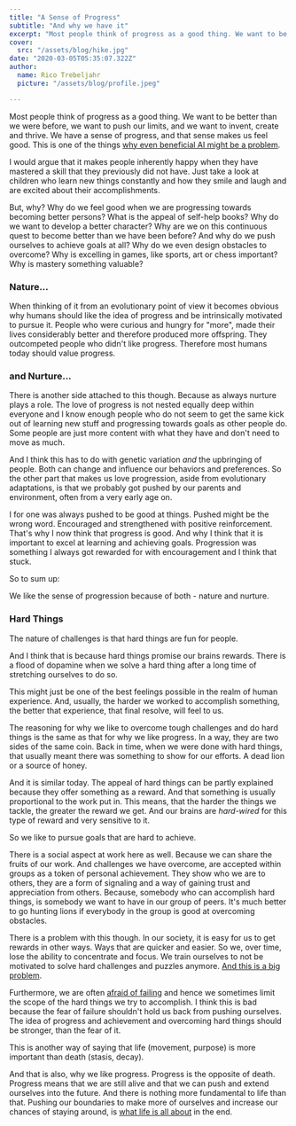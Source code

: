 ```yaml
---
title: "A Sense of Progress"
subtitle: "And why we have it"
excerpt: "Most people think of progress as a good thing. We want to be better than we were before, we want to push our limits, and we want to invent, create and thrive. We have a sense of progress, and that sense makes us feel good. But, why?"
cover: 
  src: "/assets/blog/hike.jpg"
date: "2020-03-05T05:35:07.322Z"
author:
  name: Rico Trebeljahr
  picture: "/assets/blog/profile.jpeg"

---
```


Most people think of progress as a good thing. We want to be better than we were before, we want to push our limits, and we want to invent, create and thrive. We have a sense of progress, and that sense makes us feel good. This is one of the things [why even beneficial AI might be a problem](/posts/open-ai-codex).

I would argue that it makes people inherently happy when they have mastered a skill that they previously did not have. Just take a look at children who learn new things constantly and how they smile and laugh and are excited about their accomplishments.

But, why? Why do we feel good when we are progressing towards becoming better persons? What is the appeal of self-help books? Why do we want to develop a better character? Why are we on this continuous quest to become better than we have been before? And why do we push ourselves to achieve goals at all? Why do we even design obstacles to overcome? Why is excelling in games, like sports, art or chess important? Why is mastery something valuable?

### Nature...

When thinking of it from an evolutionary point of view it becomes obvious why humans should like the idea of progress and be intrinsically motivated to pursue it. People who were curious and hungry for "more", made their lives considerably better and therefore produced more offspring. They outcompeted people who didn't like progress. Therefore most humans today should value progress. 

### and Nurture...

There is another side attached to this though. Because as always nurture plays a role. The love of progress is not nested equally deep within everyone and I know enough people who do not seem to get the same kick out of learning new stuff and progressing towards goals as other people do. Some people are just more content with what they have and don't need to move as much.

And I think this has to do with genetic variation *and* the upbringing of people. Both can change and influence our behaviors and preferences. So the other part that makes us love progression, aside from evolutionary adaptations, is that we probably got pushed by our parents and environment, often from a very early age on.

I for one was always pushed to be good at things. Pushed might be the wrong word. Encouraged and strengthened with positive reinforcement. That's why I now think that progress is good. And why I think that it is important to excel at learning and achieving goals. Progression was something I always got rewarded for with encouragement and I think that stuck.

So to sum up:

We like the sense of progression because of both - nature and nurture. 

### Hard Things 

The nature of challenges is that hard things are fun for people. 

And I think that is because hard things promise our brains rewards. There is a flood of dopamine when we solve a hard thing after a long time of stretching ourselves to do so.

This might just be one of the best feelings possible in the realm of human experience. And, usually, the harder we worked to accomplish something, the better that experience, that final resolve, will feel to us. 

The reasoning for why we like to overcome tough challenges and do hard things is the same as that for why we like progress. In a way, they are two sides of the same coin. Back in time, when we were done with hard things, that usually meant there was something to show for our efforts. A dead lion or a source of honey.

And it is similar today. The appeal of hard things can be partly explained because they offer something as a reward. And that something is usually proportional to the work put in. This means, that the harder the things we tackle, the greater the reward we get. And our brains are *hard-wired* for this type of reward and very sensitive to it. 

So we like to pursue goals that are hard to achieve.

There is a social aspect at work here as well. Because we can share the fruits of our work. And challenges we have overcome, are accepted within groups as a token of personal achievement. They show who we are to others, they are a form of signaling and a way of gaining trust and appreciation from others. Because, somebody who can accomplish hard things, is somebody we want to have in our group of peers. It's much better to go hunting lions if everybody in the group is good at overcoming obstacles.

There is a problem with this though. In our society, it is easy for us to get rewards in other ways. Ways that are quicker and easier. So we, over time, lose the ability to concentrate and focus. We train ourselves to not be motivated to solve hard challenges and puzzles anymore. [And this is a big problem](/posts/the-problem-at-the-heart-of-capitalism).
 
Furthermore, we are often [afraid of failing](/posts/fundamental-problems#fear-of-failure) and hence we sometimes limit the scope of the hard things we try to accomplish. I think this is bad because the fear of failure shouldn't hold us back from pushing ourselves. The idea of progress and achievement and overcoming hard things should be stronger, than the fear of it.

This is another way of saying that life (movement, purpose) is more important than death (stasis, decay).

And that is also, why we like progress. Progress is the opposite of death. Progress means that we are still alive and that we can push and extend ourselves into the future. And there is nothing more fundamental to life than that. Pushing our boundaries to make more of ourselves and increase our chances of staying around, is [what life is all about](/posts/improvement) in the end. 
